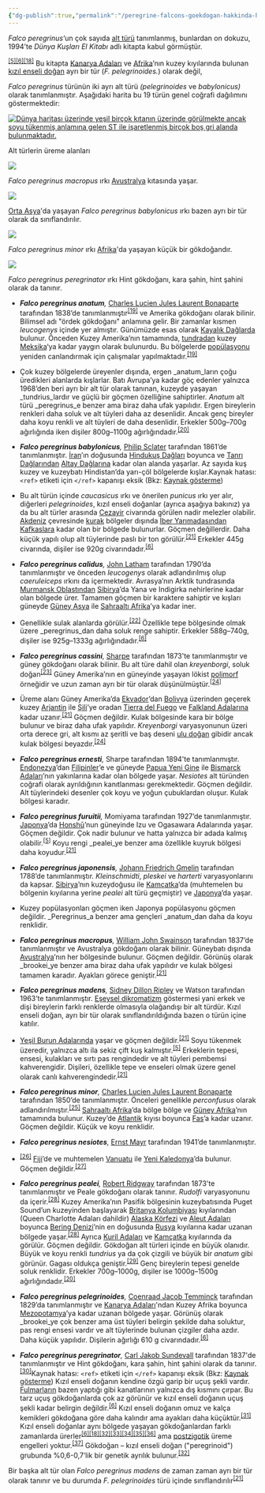 ```yaml
---
{"dg-publish":true,"permalink":"/peregrine-falcons-goekdogan-hakkinda-hersey/peregrine-falcons-psikoloji-ve-oezellikleri/alt-tuerler-ve-dagilimi/"}
---
```


_Falco peregrinus_‘un çok sayıda [alt türü](https://tr.wikipedia.org/wiki/Alt_t%C3%BCr "Alt tür") tanımlanmış, bunlardan on dokuzu, 1994’te _Dünya Kuşları El Kitabı_ adlı kitapta kabul görmüştür.

<sup id="cite_ref-White94_5-1"><a href="https://tr.wikipedia.org/wiki/Baya%C4%9F%C4%B1_do%C4%9Fan#cite_note-White94-5"><span>[</span>5<span>]</span></a></sup><sup id="cite_ref-bwp_6-1"><a href="https://tr.wikipedia.org/wiki/Baya%C4%9F%C4%B1_do%C4%9Fan#cite_note-bwp-6"><span>[</span>6<span>]</span></a></sup><sup id="cite_ref-Vaurie_(1961)_18-0"><a href="https://tr.wikipedia.org/wiki/Baya%C4%9F%C4%B1_do%C4%9Fan#cite_note-Vaurie_(1961)-18"><span>[</span>18<span>]</span></a></sup> Bu kitapta [Kanarya Adaları](https://tr.wikipedia.org/wiki/Kanarya_Adalar%C4%B1 "Kanarya Adaları") ve [Afrika](https://tr.wikipedia.org/wiki/Afrika "Afrika")’nın kuzey kıyılarında bulunan [kızıl enseli doğan](https://tr.wikipedia.org/wiki/K%C4%B1z%C4%B1l_enseli_do%C4%9Fan "Kızıl enseli doğan") ayrı bir tür (_F. pelegrinoides._) olarak değil, 

_Falco peregrinus_ türünün iki ayrı alt türü _(pelegrinoides_ ve _babylonicus)_ olarak tanımlanmıştır. Aşağıdaki harita bu 19 türün genel coğrafi dağılımını göstermektedir:

[![Dünya haritası üzerinde yeşil birçok kıtanın üzerinde görülmekte ancak soyu tükenmiş anlamına gelen ST ile işaretlenmiş birçok boş gri alanda bulunmaktadır.](https://upload.wikimedia.org/wikipedia/commons/thumb/6/67/PeregrineSubspeciesMap-tr.svg/700px-PeregrineSubspeciesMap-tr.svg.png)](https://tr.wikipedia.org/wiki/Dosya:PeregrineSubspeciesMap-tr.svg)


Alt türlerin üreme alanları

[![](https://upload.wikimedia.org/wikipedia/commons/thumb/e/ed/Peregrine_Falcon_Kobble_Apr07.JPG/250px-Peregrine_Falcon_Kobble_Apr07.JPG)](https://tr.wikipedia.org/wiki/Dosya:Peregrine_Falcon_Kobble_Apr07.JPG)

_Falco peregrinus macropus_ ırkı [Avustralya](https://tr.wikipedia.org/wiki/Avustralya "Avustralya") kıtasında yaşar.

[![](https://upload.wikimedia.org/wikipedia/commons/thumb/e/e4/FalcoPeregrinusBabylonicusGould.jpg/220px-FalcoPeregrinusBabylonicusGould.jpg)](https://tr.wikipedia.org/wiki/Dosya:FalcoPeregrinusBabylonicusGould.jpg)

[Orta Asya](https://tr.wikipedia.org/wiki/Orta_Asya "Orta Asya")'da yaşayan _Falco peregrinus babylonicus_ ırkı bazen ayrı bir tür olarak da sınıflandırılır.

[![](https://upload.wikimedia.org/wikipedia/commons/thumb/a/a3/FalcoMinorKeulemans.jpg/220px-FalcoMinorKeulemans.jpg)](https://tr.wikipedia.org/wiki/Dosya:FalcoMinorKeulemans.jpg)

_Falco peregrinus minor_ ırkı [Afrika](https://tr.wikipedia.org/wiki/Afrika "Afrika")'da yaşayan küçük bir gökdoğandır.

[![](https://upload.wikimedia.org/wikipedia/commons/thumb/2/2c/FalcoAtricepsKeulemans.jpg/220px-FalcoAtricepsKeulemans.jpg)](https://tr.wikipedia.org/wiki/Dosya:FalcoAtricepsKeulemans.jpg)

_Falco peregrinus peregrinator_ ırkı Hint gökdoğanı, kara şahin, hint şahini olarak da tanınır.

-   _**Falco peregrinus anatum**,_ [Charles Lucien Jules Laurent Bonaparte](https://tr.wikipedia.org/wiki/Charles_Lucien_Jules_Laurent_Bonaparte "Charles Lucien Jules Laurent Bonaparte") tarafından 1838’de tanımlanmıştır<sup id="cite_ref-AOU164_19-0"><a href="https://tr.wikipedia.org/wiki/Baya%C4%9F%C4%B1_do%C4%9Fan#cite_note-AOU164-19"><span>[</span>19<span>]</span></a></sup> ve Amerika gökdoğanı olarak bilinir. Bilimsel adı "ördek gökdoğanı" anlamına gelir. Bir zamanlar kısmen _leucogenys_ içinde yer almıştır. Günümüzde esas olarak [Kayalık Dağlarda](https://tr.wikipedia.org/wiki/Kayal%C4%B1k_Da%C4%9Flar "Kayalık Dağlar") bulunur. Önceden Kuzey Amerika’nın tamamında, [tundradan](https://tr.wikipedia.org/wiki/Tundra "Tundra") kuzey [Meksika](https://tr.wikipedia.org/wiki/Meksika "Meksika")‘ya kadar yaygın olarak bulunurdu. Bu bölgelerde [popülasyonu](https://tr.wikipedia.org/wiki/Pop%C3%BClasyon_(biyoloji) "Popülasyon (biyoloji)") yeniden canlandırmak için çalışmalar yapılmaktadır.<sup id="cite_ref-AOU164_19-1"><a href="https://tr.wikipedia.org/wiki/Baya%C4%9F%C4%B1_do%C4%9Fan#cite_note-AOU164-19"><span>[</span>19<span>]</span></a></sup> 

- Çok kuzey bölgelerde üreyenler dışında, ergen _anatum_ların çoğu üredikleri alanlarda kışlarlar. Batı Avrupa’ya kadar göç edenler yalnızca 1968’den beri ayrı bir alt tür olarak tanınan, kuzeyde yaşayan _tundrius_lardır ve güçlü bir göçmen özelliğine sahiptirler. _Anatum_ alt türü _peregrinus_e benzer ama biraz daha ufak yapılıdır. Ergen bireylerin renkleri daha soluk ve alt tüyleri daha az desenlidir. Ancak genç bireyler daha koyu renkli ve alt tüyleri de daha desenlidir. Erkekler 500g–700g ağırlığında iken dişiler 800g–1100g ağırlığındadır.<sup id="cite_ref-Whiteetal2002_20-0"><a href="https://tr.wikipedia.org/wiki/Baya%C4%9F%C4%B1_do%C4%9Fan#cite_note-Whiteetal2002-20"><span>[</span>20<span>]</span></a></sup>

-   _**Falco peregrinus babylonicus**,_ [Philip Sclater](https://tr.wikipedia.org/wiki/Philip_Sclater "Philip Sclater") tarafından 1861’de tanımlanmıştır. [İran](https://tr.wikipedia.org/wiki/%C4%B0ran "İran")’ın doğusunda [Hindukuş Dağları](https://tr.wikipedia.org/wiki/Hinduku%C5%9F_Da%C4%9Flar%C4%B1 "Hindukuş Dağları") boyunca ve [Tanrı Dağlarından](https://tr.wikipedia.org/wiki/Tanr%C4%B1_Da%C4%9Flar%C4%B1 "Tanrı Dağları") [Altay Dağlarına](https://tr.wikipedia.org/wiki/Altay_Da%C4%9Flar%C4%B1 "Altay Dağları") kadar olan alanda yaşarlar. Az sayıda kuş kuzey ve kuzeybatı Hindistan’da yarı-çöl bölgelerde kışlar.Kaynak hatası: `<ref>` etiketi için `</ref>` kapanışı eksik (Bkz: [Kaynak gösterme](https://tr.wikipedia.org/wiki/Vikipedi:Kaynak_g%C3%B6sterme "Vikipedi:Kaynak gösterme")) 

- Bu alt türün içinde _caucasicus_ ırkı ve önerilen _punicus_ ırkı yer alır, diğerleri _pelegrinoides_, kızıl enseli doğanlar (ayrıca aşağıya bakınız) ya da bu alt türler arasında [Cezayir](https://tr.wikipedia.org/wiki/Cezayir "Cezayir") civarında görülen nadir melezler olabilir. [Akdeniz](https://tr.wikipedia.org/wiki/Akdeniz "Akdeniz") çevresinde [kurak](https://tr.wikipedia.org/wiki/Kurak "Kurak") bölgeler dışında [İber Yarımadasından](https://tr.wikipedia.org/wiki/%C4%B0ber_Yar%C4%B1madas%C4%B1 "İber Yarımadası") [Kafkaslara](https://tr.wikipedia.org/wiki/Kafkaslar "Kafkaslar") kadar olan bir bölgede bulunurlar. Göçmen değillerdir. Daha küçük yapılı olup alt tüylerinde paslı bir ton görülür.<sup id="cite_ref-Lees_21-0"><a href="https://tr.wikipedia.org/wiki/Baya%C4%9F%C4%B1_do%C4%9Fan#cite_note-Lees-21"><span>[</span>21<span>]</span></a></sup> Erkekler 445g civarında, dişiler ise 920g civarındadır.<sup id="cite_ref-bwp_6-2"><a href="https://tr.wikipedia.org/wiki/Baya%C4%9F%C4%B1_do%C4%9Fan#cite_note-bwp-6"><span>[</span>6<span>]</span></a></sup>

-   _**Falco peregrinus calidus**,_ [John Latham](https://tr.wikipedia.org/wiki/John_Latham_(ornitolog) "John Latham (ornitolog)") tarafından 1790’da tanımlanmıştır ve önceden _leucogenys_ olarak adlandırılmış olup _caeruleiceps_ ırkını da içermektedir. Avrasya’nın Arktik tundrasında [Murmansk Oblastından](https://tr.wikipedia.org/wiki/Murmansk_Oblast "Murmansk Oblast") [Sibirya](https://tr.wikipedia.org/wiki/Sibirya "Sibirya")’da Yana ve Indigirka nehirlerine kadar olan bölgede ürer. Tamamen göçmen bir karaktere sahiptir ve kışları güneyde [Güney Asya](https://tr.wikipedia.org/wiki/G%C3%BCney_Asya "Güney Asya") ile [Sahraaltı Afrika](https://tr.wikipedia.org/wiki/Sahraalt%C4%B1_Afrika "Sahraaltı Afrika")’ya kadar iner. 

- Genellikle sulak alanlarda görülür.<sup id="cite_ref-pcr_22-0"><a href="https://tr.wikipedia.org/wiki/Baya%C4%9F%C4%B1_do%C4%9Fan#cite_note-pcr-22"><span>[</span>22<span>]</span></a></sup> Özellikle tepe bölgesinde olmak üzere _peregrinus_dan daha soluk renge sahiptir. Erkekler 588g–740g, dişiler ise 925g–1333g ağırlığındadır.<sup id="cite_ref-bwp_6-3"><a href="https://tr.wikipedia.org/wiki/Baya%C4%9F%C4%B1_do%C4%9Fan#cite_note-bwp-6"><span>[</span>6<span>]</span></a></sup>

-   _**Falco peregrinus cassini**,_ [Sharpe](https://tr.wikipedia.org/wiki/Richard_Bowdler_Sharpe "Richard Bowdler Sharpe") tarafından 1873'te tanımlanmıştır ve güney gökdoğanı olarak bilinir. Bu alt türe dahil olan _kreyenborgi_, soluk doğan<sup id="cite_ref-23"><a href="https://tr.wikipedia.org/wiki/Baya%C4%9F%C4%B1_do%C4%9Fan#cite_note-23"><span>[</span>23<span>]</span></a></sup> Güney Amerika’nın en güneyinde yaşayan lökist [polimorf](https://tr.wikipedia.org/wiki/Polimorfizm "Polimorfizm") örneğidir ve uzun zaman ayrı bir tür olarak düşünülmüştür.<sup id="cite_ref-Ellis83_24-0"><a href="https://tr.wikipedia.org/wiki/Baya%C4%9F%C4%B1_do%C4%9Fan#cite_note-Ellis83-24"><span>[</span>24<span>]</span></a></sup> 

- Üreme alanı Güney Amerika’da [Ekvador](https://tr.wikipedia.org/wiki/Ekvador "Ekvador")’dan [Bolivya](https://tr.wikipedia.org/wiki/Bolivya "Bolivya") üzerinden geçerek kuzey [Arjantin](https://tr.wikipedia.org/wiki/Arjantin "Arjantin") ile [Şili](https://tr.wikipedia.org/wiki/%C5%9Eili "Şili")’ye oradan [Tierra del Fuego](https://tr.wikipedia.org/wiki/Tierra_del_Fuego "Tierra del Fuego") ve [Falkland Adalarına](https://tr.wikipedia.org/wiki/Falkland_Adalar%C4%B1 "Falkland Adaları") kadar uzanır.<sup id="cite_ref-Lees_21-1"><a href="https://tr.wikipedia.org/wiki/Baya%C4%9F%C4%B1_do%C4%9Fan#cite_note-Lees-21"><span>[</span>21<span>]</span></a></sup> Göçmen değildir. Kulak bölgesinde kara bir bölge bulunur ve biraz daha ufak yapılıdır. _Kreyenborgi_ varyasyonunun üzeri orta derece gri, alt kısmı az şeritli ve baş deseni [ulu doğan](https://tr.wikipedia.org/wiki/Ulu_do%C4%9Fan "Ulu doğan") gibidir ancak kulak bölgesi beyazdır.<sup id="cite_ref-Ellis83_24-1"><a href="https://tr.wikipedia.org/wiki/Baya%C4%9F%C4%B1_do%C4%9Fan#cite_note-Ellis83-24"><span>[</span>24<span>]</span></a></sup>

-   _**Falco peregrinus ernesti**,_ Sharpe tarafından 1894'te tanımlanmıştır. [Endonezya](https://tr.wikipedia.org/wiki/Endonezya "Endonezya")’dan [Filipinler](https://tr.wikipedia.org/wiki/Filipinler "Filipinler")’e ve güneyde [Papua Yeni Gine](https://tr.wikipedia.org/wiki/Papua_Yeni_Gine "Papua Yeni Gine") ile [Bismarck Adaları](https://tr.wikipedia.org/wiki/Bismarck_Adalar%C4%B1 "Bismarck Adaları")’nın yakınlarına kadar olan bölgede yaşar. _Nesiotes_ alt türünden coğrafi olarak ayrıldığının kanıtlanması gerekmektedir. Göçmen değildir. Alt tüylerindeki desenler çok koyu ve yoğun çubuklardan oluşur. Kulak bölgesi karadır.

-   _**Falco peregrinus furuitii**,_ Momiyama tarafından 1927’de tanımlanmıştır. [Japonya](https://tr.wikipedia.org/wiki/Japonya "Japonya")’da [Honshū](https://tr.wikipedia.org/wiki/Honsh%C5%AB "Honshū")’nun güneyinde Izu ve Ogasawara Adalarında yaşar. Göçmen değildir. Çok nadir bulunur ve hatta yalnızca bir adada kalmış olabilir.<sup id="cite_ref-White94_5-2"><a href="https://tr.wikipedia.org/wiki/Baya%C4%9F%C4%B1_do%C4%9Fan#cite_note-White94-5"><span>[</span>5<span>]</span></a></sup> Koyu rengi _pealei_ye benzer ama özellikle kuyruk bölgesi daha koyudur.<sup id="cite_ref-Lees_21-2"><a href="https://tr.wikipedia.org/wiki/Baya%C4%9F%C4%B1_do%C4%9Fan#cite_note-Lees-21"><span>[</span>21<span>]</span></a></sup>

-   _**Falco peregrinus japonensis**,_ [Johann Friedrich Gmelin](https://tr.wikipedia.org/wiki/Johann_Friedrich_Gmelin "Johann Friedrich Gmelin") tarafından 1788’de tanımlanmıştır. _Kleinschmidti_, _pleskei_ ve _harterti_ varyasyonlarını da kapsar. [Sibirya](https://tr.wikipedia.org/wiki/Sibirya "Sibirya")’nın kuzeydoğusu ile [Kamçatka](https://tr.wikipedia.org/wiki/Kam%C3%A7atka "Kamçatka")’da (muhtemelen bu bölgenin kıyılarına yerine _pealei_ alt türü geçmiştir) ve [Japonya](https://tr.wikipedia.org/wiki/Japonya "Japonya")’da yaşar. 

- Kuzey popülasyonları göçmen iken Japonya popülasyonu göçmen değildir. _Peregrinus_a benzer ama gençleri _anatum_dan daha da koyu renklidir.

-   _**Falco peregrinus macropus**,_ [William John Swainson](https://tr.wikipedia.org/wiki/William_John_Swainson "William John Swainson") tarafından 1837’de tanımlanmıştır ve Avustralya gökdoğanı olarak bilinir. Güneybatı dışında [Avustralya](https://tr.wikipedia.org/wiki/Avustralya "Avustralya")’nın her bölgesinde bulunur. Göçmen değildir. Görünüş olarak _brookei_ye benzer ama biraz daha ufak yapılıdır ve kulak bölgesi tamamen karadır. Ayakları görece geniştir.<sup id="cite_ref-Lees_21-3"><a href="https://tr.wikipedia.org/wiki/Baya%C4%9F%C4%B1_do%C4%9Fan#cite_note-Lees-21"><span>[</span>21<span>]</span></a></sup>

-   _**Falco peregrinus madens**,_ [Sidney Dillon Ripley](https://tr.wikipedia.org/wiki/Sidney_Dillon_Ripley "Sidney Dillon Ripley") ve Watson tarafından 1963’te tanımlanmıştır. [Eşeysel dikromatizm](https://tr.wikipedia.org/wiki/Seks%C3%BCel_dimorfizm "Seksüel dimorfizm") göstermesi yani erkek ve dişi bireylerin farklı renklerde olmasıyla olağandışı bir alt türdür. Kızıl enseli doğan, ayrı bir tür olarak sınıflandırıldığında bazen o türün içine katılır.

- [Yeşil Burun Adalarında](https://tr.wikipedia.org/wiki/Ye%C5%9Fil_Burun_Adalar%C4%B1 "Yeşil Burun Adaları") yaşar ve göçmen değildir.<sup id="cite_ref-Lees_21-4"><a href="https://tr.wikipedia.org/wiki/Baya%C4%9F%C4%B1_do%C4%9Fan#cite_note-Lees-21"><span>[</span>21<span>]</span></a></sup> Soyu tükenmek üzeredir, yalnızca altı ila sekiz çift kuş kalmıştır.<sup id="cite_ref-White94_5-3"><a href="https://tr.wikipedia.org/wiki/Baya%C4%9F%C4%B1_do%C4%9Fan#cite_note-White94-5"><span>[</span>5<span>]</span></a></sup> Erkeklerin tepesi, ensesi, kulakları ve sırtı pas rengindedir ve alt tüyleri pembemsi kahverengidir. Dişileri, özellikle tepe ve enseleri olmak üzere genel olarak canlı kahverengindedir.<sup id="cite_ref-Lees_21-5"><a href="https://tr.wikipedia.org/wiki/Baya%C4%9F%C4%B1_do%C4%9Fan#cite_note-Lees-21"><span>[</span>21<span>]</span></a></sup>

-   _**Falco peregrinus minor**,_ [Charles Lucien Jules Laurent Bonaparte](https://tr.wikipedia.org/wiki/Charles_Lucien_Jules_Laurent_Bonaparte "Charles Lucien Jules Laurent Bonaparte") tarafından 1850’de tanımlanmıştır. Önceleri genellikle _perconfusus_ olarak adlandırılmıştır.<sup id="cite_ref-25"><a href="https://tr.wikipedia.org/wiki/Baya%C4%9F%C4%B1_do%C4%9Fan#cite_note-25"><span>[</span>25<span>]</span></a></sup> [Sahraaltı Afrika](https://tr.wikipedia.org/wiki/Sahraalt%C4%B1_Afrika "Sahraaltı Afrika")’da bölge bölge ve [Güney Afrika](https://tr.wikipedia.org/wiki/G%C3%BCney_Afrika "Güney Afrika")’nın tamamında bulunur. Kuzey’de [Atlantik](https://tr.wikipedia.org/wiki/Atlantik "Atlantik") kıyısı boyunca [Fas](https://tr.wikipedia.org/wiki/Fas "Fas")’a kadar uzanır. Göçmen değildir. Küçük ve koyu renklidir.

-   _**Falco peregrinus nesiotes**,_ [Ernst Mayr](https://tr.wikipedia.org/wiki/Ernst_Mayr "Ernst Mayr") tarafından 1941’de tanımlanmıştır.

- <sup id="cite_ref-26"><a href="https://tr.wikipedia.org/wiki/Baya%C4%9F%C4%B1_do%C4%9Fan#cite_note-26"><span>[</span>26<span>]</span></a></sup> [Fiji](https://tr.wikipedia.org/wiki/Fiji "Fiji")’de ve muhtemelen [Vanuatu](https://tr.wikipedia.org/wiki/Vanuatu "Vanuatu") ile [Yeni Kaledonya](https://tr.wikipedia.org/wiki/Yeni_Kaledonya "Yeni Kaledonya")’da bulunur. Göçmen değildir.<sup id="cite_ref-27"><a href="https://tr.wikipedia.org/wiki/Baya%C4%9F%C4%B1_do%C4%9Fan#cite_note-27"><span>[</span>27<span>]</span></a></sup>

-   _**Falco peregrinus pealei**,_ [Robert Ridgway](https://tr.wikipedia.org/wiki/Robert_Ridgway "Robert Ridgway") tarafından 1873'te tanımlanmıştır ve Peale gökdoğanı olarak tanınır. _Rudolfi_ varyasyonunu da içerir.<sup id="cite_ref-AOU165_28-0"><a href="https://tr.wikipedia.org/wiki/Baya%C4%9F%C4%B1_do%C4%9Fan#cite_note-AOU165-28"><span>[</span>28<span>]</span></a></sup> Kuzey Amerika’nın Pasifik bölgesinin kuzeybatısında Puget Sound’un kuzeyinden başlayarak [Britanya Kolumbiyası](https://tr.wikipedia.org/wiki/Britanya_Kolumbiyas%C4%B1 "Britanya Kolumbiyası") kıyılarından (Queen Charlotte Adaları dahildir) [Alaska Körfezi](https://tr.wikipedia.org/wiki/Alaska_K%C3%B6rfezi "Alaska Körfezi") ve [Aleut Adaları](https://tr.wikipedia.org/wiki/Aleut_Adalar%C4%B1 "Aleut Adaları") boyunca [Bering Denizi](https://tr.wikipedia.org/wiki/Bering_Denizi "Bering Denizi")’nin en doğusunda [Rusya](https://tr.wikipedia.org/wiki/Rusya "Rusya") kıyılarına kadar uzanan bölgede yaşar.<sup id="cite_ref-AOU165_28-1"><a href="https://tr.wikipedia.org/wiki/Baya%C4%9F%C4%B1_do%C4%9Fan#cite_note-AOU165-28"><span>[</span>28<span>]</span></a></sup> Ayrıca [Kuril Adaları](https://tr.wikipedia.org/wiki/Kuril_Adalar%C4%B1 "Kuril Adaları") ve [Kamçatka](https://tr.wikipedia.org/wiki/Kam%C3%A7atka "Kamçatka") kıyılarında da görülür. Göçmen değildir. Gökdoğan alt türleri içinde en büyük olanıdır. Büyük ve koyu renkli _tundrius_ ya da çok çizgili ve büyük bir _anatum_ gibi görünür. Gagası oldukça geniştir.<sup id="cite_ref-Proctor_29-0"><a href="https://tr.wikipedia.org/wiki/Baya%C4%9F%C4%B1_do%C4%9Fan#cite_note-Proctor-29"><span>[</span>29<span>]</span></a></sup> Genç bireylerin tepesi genelde soluk renklidir. Erkekler 700g–1000g, dişiler ise 1000g–1500g ağırlığındadır.<sup id="cite_ref-Whiteetal2002_20-1"><a href="https://tr.wikipedia.org/wiki/Baya%C4%9F%C4%B1_do%C4%9Fan#cite_note-Whiteetal2002-20"><span>[</span>20<span>]</span></a></sup>

-   _**Falco peregrinus pelegrinoides**,_ [Coenraad Jacob Temminck](https://tr.wikipedia.org/wiki/Coenraad_Jacob_Temminck "Coenraad Jacob Temminck") tarafından 1829’da tanımlanmıştır ve [Kanarya Adaları](https://tr.wikipedia.org/wiki/Kanarya_Adalar%C4%B1 "Kanarya Adaları")'ndan Kuzey Afrika boyunca [Mezopotamya](https://tr.wikipedia.org/wiki/Mezopotamya "Mezopotamya")’ya kadar uzanan bölgede yaşar. Görünüş olarak _brookei_ye çok benzer ama üst tüyleri belirgin şekilde daha soluktur, pas rengi ensesi vardır ve alt tüylerinde bulunan çizgiler daha azdır. Daha küçük yapılıdır. Dişilerin ağırlığı 610 g civarındadır.<sup id="cite_ref-bwp_6-4"><a href="https://tr.wikipedia.org/wiki/Baya%C4%9F%C4%B1_do%C4%9Fan#cite_note-bwp-6"><span>[</span>6<span>]</span></a></sup>

-   _**Falco peregrinus peregrinator**,_ [Carl Jakob Sundevall](https://tr.wikipedia.org/wiki/Carl_Jakob_Sundevall "Carl Jakob Sundevall") tarafından 1837'de tanımlanmıştır ve Hint gökdoğanı, kara şahin, hint şahini olarak da tanınır.<sup id="cite_ref-30"><a href="https://tr.wikipedia.org/wiki/Baya%C4%9F%C4%B1_do%C4%9Fan#cite_note-30"><span>[</span>30<span>]</span></a></sup>Kaynak hatası: `<ref>` etiketi için `</ref>` kapanışı eksik (Bkz: [Kaynak gösterme](https://tr.wikipedia.org/wiki/Vikipedi:Kaynak_g%C3%B6sterme "Vikipedi:Kaynak gösterme")) Kızıl enseli doğanın kendine özgü garip bir uçuş şekli vardır. [Fulmarların](https://tr.wikipedia.org/wiki/Fulmar "Fulmar") bazen yaptığı gibi kanatlarının yalnızca dış kısmını çırpar. Bu tarz uçuş gökdoğanlarda çok az görünür ve kızıl enseli doğanın uçuş şekli kadar belirgin değildir.<sup id="cite_ref-bwp_6-5"><a href="https://tr.wikipedia.org/wiki/Baya%C4%9F%C4%B1_do%C4%9Fan#cite_note-bwp-6"><span>[</span>6<span>]</span></a></sup> Kızıl enseli doğanın omuz ve kalça kemikleri gökdoğana göre daha kalındır ama ayakları daha küçüktür.<sup id="cite_ref-31"><a href="https://tr.wikipedia.org/wiki/Baya%C4%9F%C4%B1_do%C4%9Fan#cite_note-31"><span>[</span>31<span>]</span></a></sup> Kızıl enseli doğanlar aynı bölgede yaşayan gökdoğanlardan farklı zamanlarda ürerler<sup id="cite_ref-bwp_6-6"><a href="https://tr.wikipedia.org/wiki/Baya%C4%9F%C4%B1_do%C4%9Fan#cite_note-bwp-6"><span>[</span>6<span>]</span></a></sup><sup id="cite_ref-Vaurie_(1961)_18-1"><a href="https://tr.wikipedia.org/wiki/Baya%C4%9F%C4%B1_do%C4%9Fan#cite_note-Vaurie_(1961)-18"><span>[</span>18<span>]</span></a></sup><sup id="cite_ref-Wink_''et_al.''_(2000)_32-0"><a href="https://tr.wikipedia.org/wiki/Baya%C4%9F%C4%B1_do%C4%9Fan#cite_note-Wink_''et_al.''_(2000)-32"><span>[</span>32<span>]</span></a></sup><sup id="cite_ref-33"><a href="https://tr.wikipedia.org/wiki/Baya%C4%9F%C4%B1_do%C4%9Fan#cite_note-33"><span>[</span>33<span>]</span></a></sup><sup id="cite_ref-34"><a href="https://tr.wikipedia.org/wiki/Baya%C4%9F%C4%B1_do%C4%9Fan#cite_note-34"><span>[</span>34<span>]</span></a></sup><sup id="cite_ref-35"><a href="https://tr.wikipedia.org/wiki/Baya%C4%9F%C4%B1_do%C4%9Fan#cite_note-35"><span>[</span>35<span>]</span></a></sup><sup id="cite_ref-36"><a href="https://tr.wikipedia.org/wiki/Baya%C4%9F%C4%B1_do%C4%9Fan#cite_note-36"><span>[</span>36<span>]</span></a></sup> ama [postzigotik](https://tr.wikipedia.org/wiki/%C3%9Creme_yal%C4%B1t%C4%B1m%C4%B1 "Üreme yalıtımı") üreme engelleri yoktur.<sup id="cite_ref-37"><a href="https://tr.wikipedia.org/wiki/Baya%C4%9F%C4%B1_do%C4%9Fan#cite_note-37"><span>[</span>37<span>]</span></a></sup> Gökdoğan – kızıl enseli doğan ("peregrinoid") grubunda %0,6-0,7’lik bir genetik ayrılık bulunur.<sup id="cite_ref-Wink_''et_al.''_(2000)_32-1"><a href="https://tr.wikipedia.org/wiki/Baya%C4%9F%C4%B1_do%C4%9Fan#cite_note-Wink_''et_al.''_(2000)-32"><span>[</span>32<span>]</span></a></sup>

Bir başka alt tür olan _Falco peregrinus madens_ de zaman zaman ayrı bir tür olarak tanınır ve bu durumda _F. pelegrinoides_ türü içinde sınıflandırılır<sup id="cite_ref-Lees_21-6"><a href="https://tr.wikipedia.org/wiki/Baya%C4%9F%C4%B1_do%C4%9Fan#cite_note-Lees-21"><span>[</span>21<span>]</span></a></sup>